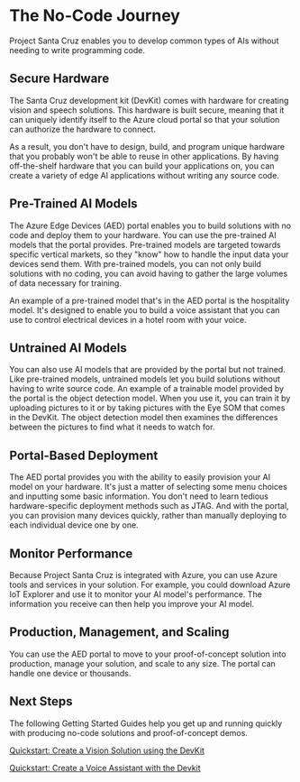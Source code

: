 # The No-Code Journey

Project Santa Cruz enables you to develop common types of AIs without needing to write programming code.

## Secure Hardware

The Santa Cruz development kit (DevKit) comes with hardware for creating vision and speech solutions. This hardware is built secure, meaning that
it can uniquely identify itself to the Azure cloud portal so that your solution can authorize the hardware to connect.

As a result, you don't have to design, build, and program unique hardware that you probably won't be able to reuse in other applications.
By having off-the-shelf hardware that you can build your applications on, you can create a variety of edge AI applications without writing any
source code.

## Pre-Trained AI Models

The Azure Edge Devices (AED) portal enables you to build solutions with no code and deploy them to your hardware. You can use the pre-trained AI
models that the portal provides. Pre-trained models are targeted towards specific vertical markets, so they "know" how to handle the input data
your devices send them. With pre-trained models, you can not only build solutions with no coding, you can avoid having to gather the large
volumes of data necessary for training.

An example of a pre-trained model that's in the AED portal is the hospitality model. It's designed to enable you to build a voice
assistant that you can use to control electrical devices in a hotel room with your voice.

## Untrained AI Models

You can also use AI models that are provided by the portal but not trained. Like pre-trained models, untrained models let you build
solutions without having to write source code. An example of a trainable model provided by the portal is the object detection model. When you use
it, you can train it by uploading pictures to it or by taking pictures with the Eye SOM that comes in the DevKit. The object detection model
then examines the differences between the pictures to find what it needs to watch for.

## Portal-Based Deployment

The AED portal provides you with the ability to easily provision your AI model on your hardware. It's just a matter of selecting some menu
choices and inputting some basic information. You don't need to learn tedious hardware-specific deployment methods such as JTAG. And with the
portal, you can provision many devices quickly, rather than manually deploying to each individual device one by one.

## Monitor Performance

Because Project Santa Cruz is integrated with Azure, you can use Azure tools and services in your solution. For example, you could download
Azure IoT Explorer and use it to monitor your AI model's performance. The information you receive can then help you improve your AI model.

## Production, Management, and Scaling

You can use the AED portal to move to your proof-of-concept solution into production, manage your solution, and scale to any size. The portal
can handle one device or thousands.

## Next Steps

The following Getting Started Guides help you get up and running quickly with producing no-code solutions and proof-of-concept demos.

[Quickstart: Create a Vision Solution using the DevKit](https://github.com/Azure/AI-at-Edge-Preview/blob/main/user_guides/aed-create-nocode-vision.md)

[Quickstart: Create a Voice Assistant with the Devkit](https://github.com/Azure/AI-at-Edge-Preview/blob/main/user_guides/aed-nocode-speech.md)
